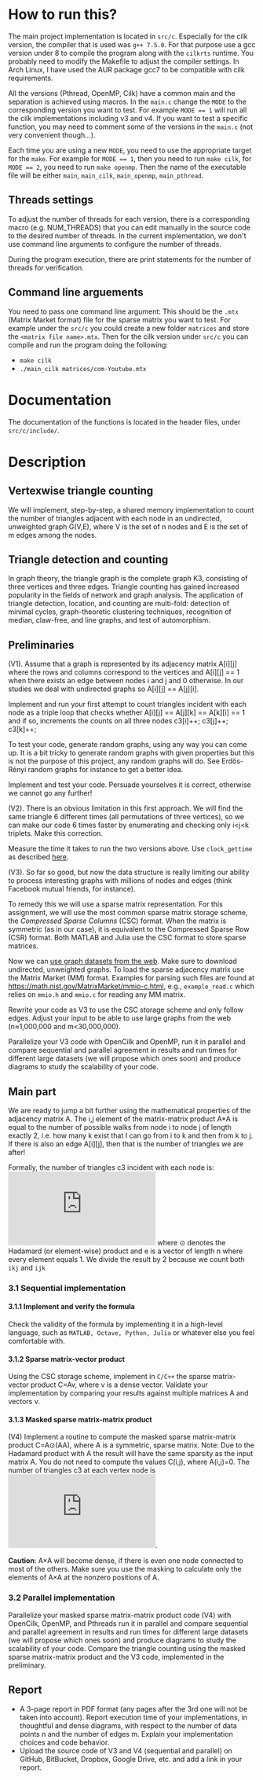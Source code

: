 # How to run this?

The main project implementation is located in `src/c`. Especially for the cilk version, the compiler that is used was `g++ 7.5.0`. For that purpose use a gcc version under 8 to compile the program along with the `cilkrts` runtime. You probably need to modify the Makefile to adjust the compiler settings. In Arch Linux, I have used the AUR package gcc7 to be compatible with cilk requirements.

All the versions (Pthread, OpenMP, Cilk) have a common main and the separation is achieved using macros. In the `main.c` change the `MODE` to the corresponding version you want to test. For example `MODE == 1` will run all the cilk implementations including v3 and v4. If you want to test a specific function, you may need to comment some of the versions in the `main.c` (not very convenient though...). 

Each time you are using a new `MODE`, you need to use the appropriate target for the `make`. For example for `MODE == 1`, then you need to run `make cilk`, for `MODE == 2`, you need to run `make openmp`. Then the name of the executable file will be either `main`, `main_cilk`, `main_openmp`, `main_pthread`. 

## Threads settings

To adjust the number of threads for each version, there is a corresponding macro (e.g. NUM\_THREADS) that you can edit manually in the source code to the desired number of threads. In the current implementation, we don't use command line arguments to configure the number of threads.

During the program execution, there are print statements for the number of threads for verification.

## Command line arguements

You need to pass one command line argument: This should be the `.mtx` (Matrix Market format) file for the sparse matrix you want to test. For example under the `src/c` you could create a new folder `matrices` and store the `<matrix file name>.mtx`. Then for the cilk version under `src/c` you can compile and run the program doing the following:

- `make cilk` 
- `./main_cilk matrices/com-Youtube.mtx`


# Documentation

The documentation of the functions is located in the header files, under `src/c/include/`.

# Description

## Vertexwise triangle counting
We will implement, step-by-step, a shared memory implementation to count the number of triangles adjacent with each node in an undirected, unweighted graph G(V,E), where V is the set of n nodes and E is the set of m edges among the nodes.

## Triangle detection and counting
In graph theory, the triangle graph is the complete graph K3, consisting of three vertices and three edges. Triangle counting has gained increased popularity in the fields of network and graph analysis. The application of triangle detection, location, and counting are multi-fold: detection of minimal cycles, graph-theoretic clustering techniques, recognition of median, claw-free, and line graphs, and test of automorphism.

## Preliminaries
(V1). Assume that a graph is represented by its adjacency matrix A[i][j] where the rows and columns correspond to the vertices and A[i][j] == 1 when there exists an edge between nodes i and j and 0 otherwise. In our studies we deal with undirected graphs so A[i][j] == A[j][i].

Implement and run your first attempt to count triangles incident with each node as a triple loop that checks whether A[i][j] == A[j][k] == A[k][i] == 1 and if so, increments the counts on all three nodes c3[i]++; c3[j]++; c3[k]++;

To test your code, generate random graphs, using any way you can come up. It is a bit tricky to generate random graphs with given properties but this is not the purpose of this project, any random graphs will do. See Erdős-Rényi random graphs for instance to get a better idea.

Implement and test your code. Persuade yourselves it is correct, otherwise we cannot go any further!

(V2). There is an obvious limitation in this first approach. We will find the same triangle 6 different times (all permutations of three vertices), so we can make our code 6 times faster by enumerating and checking only i\<j\<k triplets. Make this correction.

Measure the time it takes to run the two versions above. Use `clock_gettime` as described [here](https://blog.habets.se/2010/09/gettimeofday-should-never-be-used-to-measure-time.html).

(V3). So far so good, but now the data structure is really limiting our ability to process interesting graphs with millions of nodes and edges (think Facebook mutual friends, for instance).

To remedy this we will use a sparse matrix representation. For this assignment, we will use the most common sparse matrix storage scheme, the *Compressed Sparse Columns* (CSC) format. When the matrix is symmetric (as in our case), it is equivalent to the Compressed Sparse Row (CSR) format. Both MATLAB and Julia use the CSC format to store sparse matrices.

Now we can [use graph datasets from the web](https://sparse.tamu.edu/). Make sure to download undirected, unweighted graphs. To load the sparse adjacency matrix use the Matrix Market (MM) format. Examples for parsing such files are found at https://math.nist.gov/MatrixMarket/mmio-c.html, e.g., `example_read.c` which relies on `mmio.h` and `mmio.c` for reading any MM matrix.

Rewrite your code as V3 to use the CSC storage scheme and only follow edges. Adjust your input to be able to use large graphs from the web (n≈1,000,000
and m<30,000,000).

Parallelize your V3 code with OpenCilk and OpenMP, run it in parallel and compare sequential and parallel agreement in results and run times for different large datasets (we will propose which ones soon) and produce diagrams to study the scalability of your code.

## Main part

We are ready to jump a bit further using the mathematical properties of the adjacency matrix A. The i,j element of the matrix-matrix product A\*A is equal to the number of possible walks from node i to node j of length exactly 2, i.e. how many k exist that I can go from i to k and then from k to j. If there is also an edge A[i][j], then that is the number of triangles we are after!

Formally, the number of triangles c3 incident with each node is: ![main equation](https://latex.codecogs.com/gif.latex?c_%7B3%7D%3D%28A%20%5Codot%28A%20A%29%29%20e%20/%202)
where ⊙ denotes the Hadamard (or element-wise) product and e is a vector of length n where every element equals 1. We divide the result by 2 because we count both `ikj` and `ijk`

### 3.1 Sequential implementation

#### 3.1.1 Implement and verify the formula 
Check the validity of the formula by implementing it in a high-level language, such as `MATLAB, Octave, Python, Julia` or whatever else you feel comfortable with.

#### 3.1.2 Sparse matrix-vector product
Using the CSC storage scheme, implement in `C/C++` the sparse matrix-vector product C=Av, where v is a dense vector. Validate your implementation by comparing your results against multiple matrices A and vectors v.

#### 3.1.3 Masked sparse matrix-matrix product
(V4) Implement a routine to compute the masked sparse matrix-matrix product C=A⊙(AA), where A is a symmetric, sparse matrix. Note: Due to the Hadamard product with A the result will have the same sparsity as the input matrix A. You do not need to compute the values C(i,j), where A(i,j)=0. The number of triangles c3 at each vertex node is ![first equation](https://latex.codecogs.com/gif.latex?C_3%20%3D%20C_e/2).

 **Caution**: A×A will become dense, if there is even one node connected to most of the others. Make sure you use the masking to calculate only the elements of A×A at the nonzero positions of A.

 ### 3.2 Parallel implementation
 Parallelize your masked sparse matrix-matrix product code (V4) with OpenCilk, OpenMP, and Pthreads run it in parallel and compare sequential and parallel agreement in results and run times for different large datasets (we will propose which ones soon) and produce diagrams to study the scalability of your code. Compare the triangle counting using the masked sparse matrix-matrix product and the V3 code, implemented in the preliminary.

## Report
- A 3-page report in PDF format (any pages after the 3rd one will not be taken into account). Report execution time of your implementations, in thoughtful and dense diagrams, with respect to the number of data points n and the number of edges m. Explain your implementation choices and code behavior.
- Upload the source code of V3 and V4 (sequential and parallel) on GitHub, BitBucket, Dropbox, Google Drive, etc. and add a link in your report.



